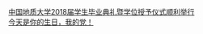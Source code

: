  
[中国地质大学2018届学生毕业典礼暨学位授予仪式顺利举行](http://www.dianyue.me/archives/072/p7zfcdm0eun55n0s/)  
[今天是你的生日，我的党！](http://www.dianyue.me/archives/235/d5iaqw0zcobkp75t/)